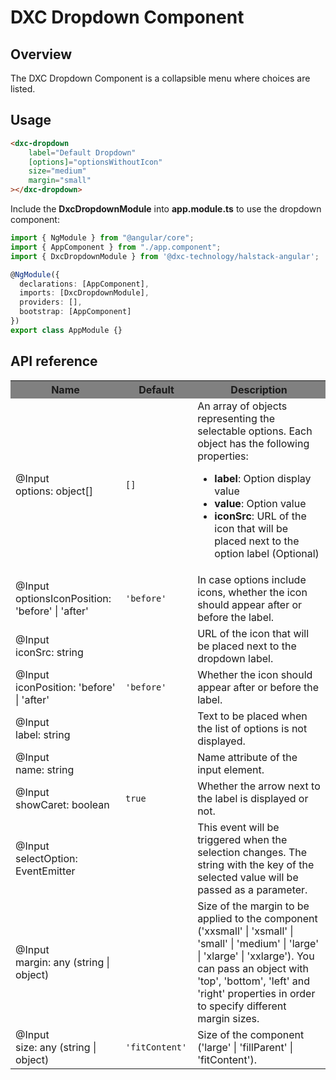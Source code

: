 # DXC Dropdown Component

## Overview

The DXC Dropdown Component is a collapsible menu where choices are listed.

## Usage

```html
<dxc-dropdown
    label="Default Dropdown"
    [options]="optionsWithoutIcon"
    size="medium"
    margin="small"
></dxc-dropdown>
```

Include the **DxcDropdownModule** into **app.module.ts** to use the dropdown component:

```ts
import { NgModule } from "@angular/core";
import { AppComponent } from "./app.component";
import { DxcDropdownModule } from '@dxc-technology/halstack-angular';

@NgModule({
  declarations: [AppComponent],
  imports: [DxcDropdownModule],
  providers: [],
  bootstrap: [AppComponent]
})
export class AppModule {}
```

## API reference

<table>
    <tr style="background-color: grey">
        <th>Name</th>
        <th>Default</th>
        <th>Description</th>
    </tr>
    <tr>
        <td>@Input<br>options: object[]</td>
        <td><code>[]</code></td>
        <td>An array of objects representing the selectable options. Each object has the following properties:
            <ul>
                <li><b>label</b>: Option display value</li>
                <li><b>value</b>: Option value</li>
                <li><b>iconSrc</b>: URL of the icon that will be placed next to the option label (Optional)</li>
            </ul>
        </td>
    </tr>
    <tr>
        <td>@Input<br>optionsIconPosition: 'before' | 'after'</td>
        <td><code>'before'</code></td>
        <td>In case options include icons, whether the icon should appear after or before the label.</td> 
    </tr>
    <tr>
        <td>@Input<br>iconSrc: string</td>
        <td></td>
        <td>URL of the icon that will be placed next to the dropdown label.</td> 
    </tr>
    <tr>
        <td>@Input<br>iconPosition: 'before' | 'after'</td>
        <td><code>'before'</code></td>
        <td>Whether the icon should appear after or before the label.</td> 
    </tr>
    <tr>
        <td>@Input<br>label: string</td>
        <td></td>
        <td>Text to be placed when the list of options is not displayed.</td>
    </tr>
    <tr>
        <td>@Input<br>name: string</td>
        <td></td>
        <td>Name attribute of the input element.</td>
    </tr>
    <tr>
        <td>@Input<br>showCaret: boolean</td>
        <td><code>true</code></td>
        <td>Whether the arrow next to the label is displayed or not.</td>
    </tr>
    <tr>
        <td>@Input<br>selectOption: EventEmitter</td>
        <td></td>
        <td>This event will be triggered when the selection changes. The string with the key of the selected value will be passed as a parameter.</td>
    </tr>
    <tr>
        <td>@Input<br>margin: any (string | object)</td>
        <td></td>
        <td>Size of the margin to be applied to the component ('xxsmall' | 'xsmall' | 'small' | 'medium' | 'large' | 
            'xlarge' | 'xxlarge'). You can pass an object with 'top', 'bottom', 'left' and 'right' properties in 
            order to specify different margin sizes.</td>
    </tr>
    <tr>
        <td>@Input<br>size: any (string | object)</td>
        <td><code>'fitContent'	</code></td>
        <td>Size of the component ('large' | 'fillParent' | 'fitContent').</td>
    </tr>
</table>
